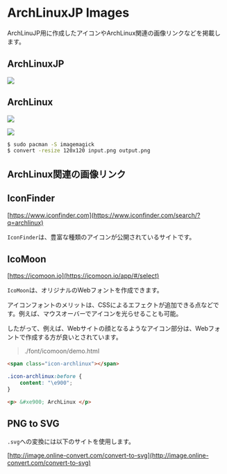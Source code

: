 # ArchLinuxJP Images

ArchLinuJP用に作成したアイコンやArchLinux関連の画像リンクなどを掲載します。

## ArchLinuxJP

![](https://raw.githubusercontent.com/archlinuxjp/arch-image/master/logo/archlinux-logo-honeycomb_512x512.png)

## ArchLinux

![](https://raw.githubusercontent.com/archlinuxjp/arch-image/master/logo/archlinux-logo-default_512x512.png)

![](https://raw.githubusercontent.com/archlinuxjp/arch-image/master/logo/archlinux-logo-normal_512x512.png)

```bash
$ sudo pacman -S imagemagick
$ convert -resize 120x120 input.png output.png
```

## ArchLinux関連の画像リンク

## IconFinder

[https://www.iconfinder.com](https://www.iconfinder.com/search/?q=archlinux)

`IconFinder`は、豊富な種類のアイコンが公開されているサイトです。

## IcoMoon

[https://icomoon.io](https://icomoon.io/app/#/select)

`IcoMoon`は、オリジナルのWebフォントを作成できます。

アイコンフォントのメリットは、CSSによるエフェクトが追加できる点などです。例えば、マウスオーバーでアイコンを光らせることも可能。

したがって、例えば、Webサイトの顔となるようなアイコン部分は、Webフォントで作成する方が良いとされています。

> ./font/icomoon/demo.html

```html
<span class="icon-archlinux"></span>
```

```css
.icon-archlinux:before {
    content: "\e900";
}
```

```html
<p> &#xe900; ArchLinux </p>
```

## PNG to SVG

`.svg`への変換には以下のサイトを使用します。

[http://image.online-convert.com/convert-to-svg](http://image.online-convert.com/convert-to-svg)

